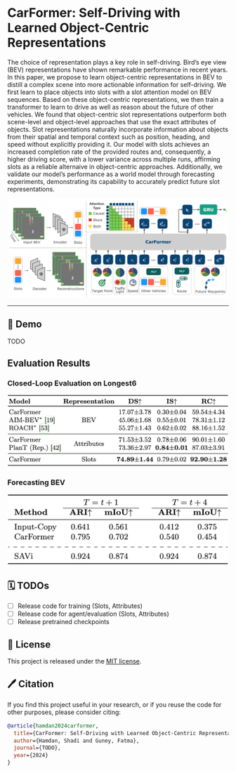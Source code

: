 # CarFormer: Self-Driving with Learned Object-Centric Representations


The choice of representation plays a key role in self-driving. Bird’s eye view (BEV) representations have shown remarkable performance in recent years. In this paper, we propose to learn object-centric representations in BEV to distill a complex scene into more actionable information for self-driving. We first learn to place objects into slots with a slot attention model on BEV sequences. Based on these object-centric representations, we then train a transformer to learn to drive as well as reason about the future of other vehicles. We found that object-centric slot representations outperform both scene-level and object-level approaches that use the exact attributes of objects. Slot representations naturally incorporate information about objects from their spatial and temporal context such as position, heading, and speed without explicitly providing it. Our model with slots achieves an increased completion rate of the provided routes and, consequently, a higher driving score, with a lower variance across multiple runs, affirming slots as a reliable alternaive in object-centric approaches. Additionally, we validate our model’s performance as a world model through forecasting experiments, demonstrating its capability to accurately predict future slot representations.

<img width="800" alt="CarFormer overview" src="assets/carformer-overview.png">

---

## 🚗 Demo
TODO

## Evaluation Results 

### Closed-Loop Evaluation on Longest6
<img width="800" alt="Longest 6 results" src="assets/results-longest6.png">

### Forecasting BEV 
<img width="800" alt="Forecasting results" src="assets/results-forecasting.png">

## 🗓️ TODOs

- [ ] Release code for training (Slots, Attributes)
- [ ] Release code for agent/evaluation (Slots, Attributes)
- [ ] Release pretrained checkpoints

## 🎫 License

This project is released under the [MIT license](LICENSE). 

## 🖊️ Citation

If you find this project useful in your research, or if you reuse the code for other purposes, please consider citing:

```BibTeX
@article{hamdan2024carformer,
  title={CarFormer: Self-Driving with Learned Object-Centric Representations},
  author={Hamdan, Shadi and Guney, Fatma},
  journal={TODO},
  year={2024}
}
```
